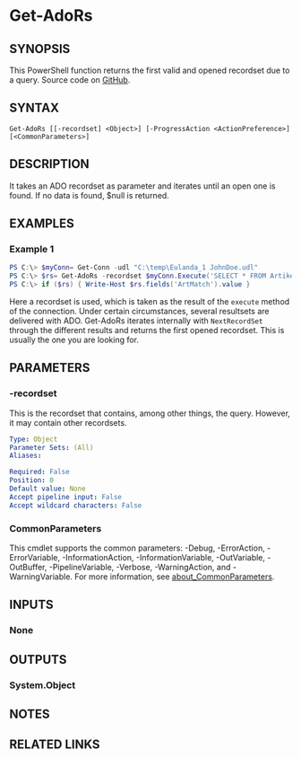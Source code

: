 ﻿---
external help file: EulandaConnect-help.xml
Module Name: EulandaConnect
online version: https://github.com/Eulanda/EulandaConnect/blob/master/docs/Get-AdoRs.md
schema: 2.0.0
lastMod: 2024-03-19T06:27:25
---

# Get-AdoRs

## SYNOPSIS
This PowerShell function returns the first valid and opened recordset due to a query. Source code on [GitHub](https://github.com/Eulanda/EulandaConnect/blob/master/source/public/Get-AdoRs.ps1).

## SYNTAX

```
Get-AdoRs [[-recordset] <Object>] [-ProgressAction <ActionPreference>] [<CommonParameters>]
```

## DESCRIPTION
It takes an ADO recordset as parameter and iterates until an open one is found. If no data is found, $null is returned.

## EXAMPLES

### Example 1
```powershell
PS C:\> $myConn= Get-Conn -udl "C:\temp\Eulanda_1 JohnDoe.udl"
PS C:\> $rs= Get-AdoRs -recordset $myConn.Execute('SELECT * FROM Artikel')
PS C:\> if ($rs) { Write-Host $rs.fields('ArtMatch').value }
```

Here a recordset is used, which is taken as the result of the `execute` method of the connection. Under certain circumstances, several resultsets are delivered with ADO. Get-AdoRs iterates internally with `NextRecordSet` through the different results and returns the first opened recordset. This is usually the one you are looking for.

## PARAMETERS

### -recordset
This is the recordset that contains, among other things, the query. However, it may contain other recordsets. 

```yaml
Type: Object
Parameter Sets: (All)
Aliases:

Required: False
Position: 0
Default value: None
Accept pipeline input: False
Accept wildcard characters: False
```


### CommonParameters
This cmdlet supports the common parameters: -Debug, -ErrorAction, -ErrorVariable, -InformationAction, -InformationVariable, -OutVariable, -OutBuffer, -PipelineVariable, -Verbose, -WarningAction, and -WarningVariable. For more information, see [about_CommonParameters](http://go.microsoft.com/fwlink/?LinkID=113216).

## INPUTS

### None

## OUTPUTS

### System.Object
## NOTES

## RELATED LINKS


